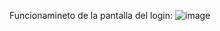 Funcionamineto de la pantalla del login: 
![image](https://github.com/Francis0023/deber_Java_swing/assets/150805817/f06fbbc7-fb99-4f30-a3d6-bf06c56949ad)

